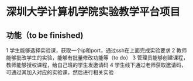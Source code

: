 # 深圳大学计算机学院实验教学平台项目

## 功能（to be finished)
1 学生能够选择实验课，获取一个ip和port，通过ssh在上面完成实验要求
2 教师能够批改学生的实验，能够有批量修改功能等（to do）
3 管理员能够创建课程，教师能够授权课程，给自己班的学生发邀请码
4 学生线下通过老师获取邀请码，可通过其加入对应的实验课，然后进行相关实验
